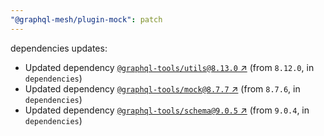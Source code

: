 ```yaml
---
"@graphql-mesh/plugin-mock": patch
---
```

dependencies updates:
  - Updated dependency [`@graphql-tools/utils@8.13.0` ↗︎](https://www.npmjs.com/package/@graphql-tools/utils/v/8.13.0) (from `8.12.0`, in `dependencies`)
  - Updated dependency [`@graphql-tools/mock@8.7.7` ↗︎](https://www.npmjs.com/package/@graphql-tools/mock/v/8.7.7) (from `8.7.6`, in `dependencies`)
  - Updated dependency [`@graphql-tools/schema@9.0.5` ↗︎](https://www.npmjs.com/package/@graphql-tools/schema/v/9.0.5) (from `9.0.4`, in `dependencies`)
